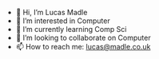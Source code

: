 - 👋 Hi, I’m Lucas Madle
- 👀 I’m interested in Computer
- 🌱 I’m currently learning Comp Sci
- 💞️ I’m looking to collaborate on Computer
- 📫 How to reach me: lucas@madle.co.uk

<!---
NibbleyMidge/NibbleyMidge is a ✨ special ✨ repository because its `README.md` (this file) appears on your GitHub profile.
You can click the Preview link to take a look at your changes.
--->
